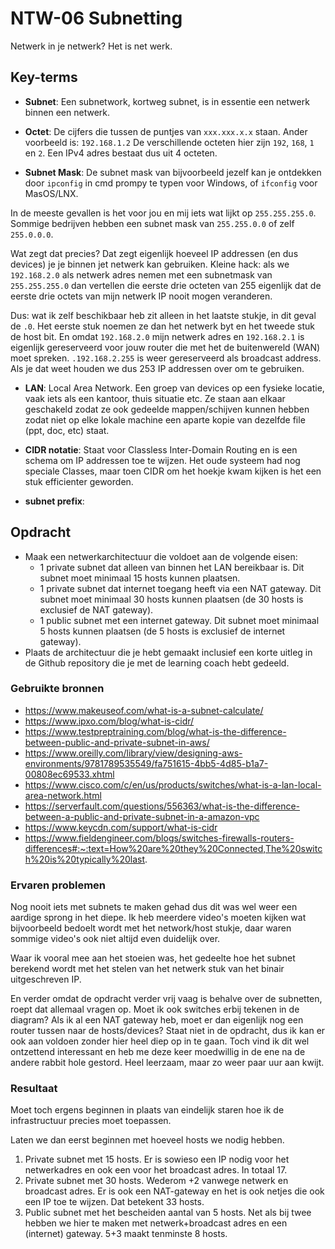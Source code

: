 # NTW-06 Subnetting
Netwerk in je netwerk? Het is net werk. 

## Key-terms
- **Subnet**:
Een subnetwork, kortweg subnet, is in essentie een netwerk binnen een netwerk. 

- **Octet**: De cijfers die tussen de puntjes van `xxx.xxx.x.x` staan. Ander voorbeeld is: `192.168.1.2` De verschillende octeten hier zijn `192`, `168`, `1` en `2`. Een IPv4 adres bestaat dus uit 4 octeten. 

- **Subnet Mask**:
De subnet mask van bijvoorbeeld jezelf kan je ontdekken door `ipconfig` in cmd prompy te typen voor Windows, of `ifconfig` voor MasOS/LNX. 

In de meeste gevallen is het voor jou en mij iets wat lijkt op `255.255.255.0`. Sommige bedrijven hebben een subnet mask van `255.255.0.0` of zelf `255.0.0.0`. 

Wat zegt dat precies? Dat zegt eigenlijk hoeveel IP addressen (en dus devices) je je binnen jet netwerk kan gebruiken. Kleine hack: als we `192.168.2.0` als netwerk adres nemen met een subnetmask van `255.255.255.0` dan vertellen die eerste drie octeten van 255 eigenlijk dat de eerste drie octets van mijn netwerk IP nooit mogen veranderen. 

Dus: wat ik zelf beschikbaar heb zit alleen in het laatste stukje, in dit geval de `.0`. Het eerste stuk noemen ze dan het netwerk byt en het tweede stuk de host bit. En omdat `192.168.2.0` mijn netwerk adres en `192.168.2.1` is eigenlijk gereserveerd voor jouw router die met het de buitenwereld (WAN) moet spreken. `.192.168.2.255` is weer gereserveerd als broadcast address. Als je dat weet houden we dus 253 IP addressen over om te gebruiken. 

- **LAN**:
Local Area Network.
Een groep van devices op een fysieke locatie, vaak iets als een kantoor, thuis situatie etc. Ze staan aan elkaar geschakeld zodat ze ook gedeelde mappen/schijven kunnen hebben zodat niet op elke lokale machine een aparte kopie van dezelfde file (ppt, doc, etc) staat.  

- **CIDR notatie**:
Staat voor Classless Inter-Domain Routing en is een schema om IP addressen toe te wijzen. Het oude systeem had nog speciale Classes, maar toen CIDR om het hoekje kwam kijken is het een stuk efficienter geworden. 

- **subnet prefix**:


## Opdracht
- Maak een netwerkarchitectuur die voldoet aan de volgende eisen:
    - 1 private subnet dat alleen van binnen het LAN bereikbaar is. Dit subnet moet minimaal 15 hosts kunnen plaatsen.
    - 1 private subnet dat internet toegang heeft via een NAT gateway. Dit subnet moet minimaal 30 hosts kunnen plaatsen (de 30 hosts is exclusief de NAT gateway).
    - 1 public subnet met een internet gateway. Dit subnet moet minimaal 5 hosts kunnen plaatsen (de 5 hosts is exclusief de internet gateway).
- Plaats de architectuur die je hebt gemaakt inclusief een korte uitleg in de Github repository die je met de learning coach hebt gedeeld.


### Gebruikte bronnen
- https://www.makeuseof.com/what-is-a-subnet-calculate/
- https://www.ipxo.com/blog/what-is-cidr/
- https://www.testpreptraining.com/blog/what-is-the-difference-between-public-and-private-subnet-in-aws/
- https://www.oreilly.com/library/view/designing-aws-environments/9781789535549/fa751615-4bb5-4d85-b1a7-00808ec69533.xhtml
- https://www.cisco.com/c/en/us/products/switches/what-is-a-lan-local-area-network.html
- https://serverfault.com/questions/556363/what-is-the-difference-between-a-public-and-private-subnet-in-a-amazon-vpc
- https://www.keycdn.com/support/what-is-cidr
- https://www.fieldengineer.com/blogs/switches-firewalls-routers-differences#:~:text=How%20are%20they%20Connected,The%20switch%20is%20typically%20last.


### Ervaren problemen
Nog nooit iets met subnets te maken gehad dus dit was wel weer een aardige sprong in het diepe. Ik heb meerdere video's moeten kijken wat bijvoorbeeld bedoelt wordt met het network/host stukje, daar waren sommige video's ook niet altijd even duidelijk over. 

Waar ik vooral mee aan het stoeien was, het gedeelte hoe het subnet berekend wordt met het stelen van het netwerk stuk van het binair uitgeschreven IP.

En verder omdat de opdracht verder vrij vaag is behalve over de subnetten, roept dat allemaal vragen op. Moet ik ook switches erbij tekenen in de diagram? Als ik al een NAT gateway heb, moet er dan eigenlijk nog een router tussen naar de hosts/devices? Staat niet in de opdracht, dus ik kan er ook aan voldoen zonder hier heel diep op in te gaan. Toch vind ik dit wel ontzettend interessant en heb me deze keer moedwillig in de ene na de andere rabbit hole gestord. Heel leerzaam, maar zo weer paar uur aan kwijt. 



### Resultaat
Moet toch ergens beginnen in plaats van eindelijk staren hoe ik de infrastructuur precies moet toepassen.

Laten we dan eerst beginnen met hoeveel hosts we nodig hebben.

1. Private subnet met 15 hosts. Er is sowieso een IP nodig voor het netwerkadres en ook een voor het broadcast adres. In totaal 17.
2. Private subnet met 30 hosts. Wederom +2 vanwege netwerk en broadcast adres. Er is ook een NAT-gateway en het is ook netjes die ook een IP toe te wijzen. Dat betekent 33 hosts.
3. Public subnet met het bescheiden aantal van 5 hosts. Net als bij twee hebben we hier te maken met netwerk+broadcast adres en een (internet) gateway. 5+3 maakt tenminste 8 hosts. 
